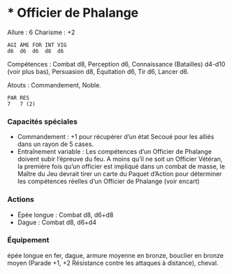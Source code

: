 # * Officier de Phalange

Allure : 6
Charisme : +2

	AGI	ÂME	FOR	INT	VIG
	d6	d6	d6	d8	d6

Compétences : Combat d8, Perception d6, Connaissance (Batailles) d4-d10 (voir plus bas), Persuasion d8, Équitation d6, Tir d6, Lancer d6.

Atouts : Commandement, Noble.

	PAR	RES
	7	7 (2)

### Capacités spéciales
- Commandement : +1 pour récupérer d’un état Secoué pour les alliés dans un rayon de 5 cases.
- Entraînement variable : Les compétences d’un Officier de Phalange doivent subir l’épreuve du feu. A moins qu’il ne soit un Officier Vétéran, la première fois qu’un officier est impliqué dans un combat de masse, le Maître du Jeu devrait tirer un carte du Paquet d’Action pour déterminer les compétences réelles d’un Officier de Phalange (voir encart)

### Actions
- Épée longue : Combat d8, d6+d8
- Dague : Combat d8, d6+d4

### Équipement
épée longue en fer, dague, armure moyenne en bronze, bouclier en bronze moyen (Parade +1, +2 Résistance contre les attaques à distance), cheval.
